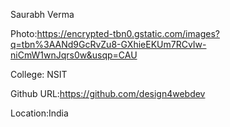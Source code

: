 Saurabh Verma

Photo:https://encrypted-tbn0.gstatic.com/images?q=tbn%3AANd9GcRvZu8-GXhieEKUm7RCvIw-niCmW1wnJqrs0w&usqp=CAU

College: NSIT

Github URL:https://github.com/design4webdev

Location:India
